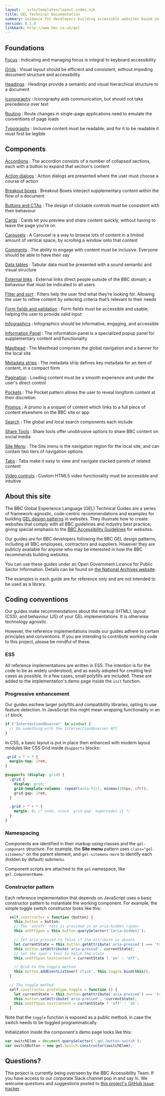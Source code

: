 ```yaml
---
layout:  _site/templates/layout-index.njk
title: GEL Technical Documentation
summary: Guidance for developers building accessible websites based on BBC GEL
version: 0.1.0
linkback: http://www.bbc.co.uk/gel
---
```


## Foundations

[Focus](foundations/focus/)
: Indicating and managing focus is integral to keyboard accessibility

[Grids](foundations/grids/)
: Visual layout should be efficient and consistent, without impeding document structure and accessibility

[Headings](foundations/headings/)
: Headings provide a semantic and visual hierarchical structure to a document

[Iconography](foundations/iconography/)
: Iconography aids communication, but should not take precedence over text

[Routing](foundations/routing/)
: Route changes in single-page applications need to emulate the conventions of page loads

[Typography](foundations/typography/)
: Inclusive content must be readable, and for it to be readable it must first be legible

## Components

[Accordions](components/accordions/)
: The accordion consists of a number of collapsed sections, each with a button to expand that section's content

[Action dialogs](components/action-dialogs/)
: Action dialogs are presented where the user must choose a course of action

[Breakout boxes](components/breakout-boxes/)
: Breakout Boxes interject supplementary content within the flow of a document

[Buttons and CTAs](components/buttons-and-ctas/)
: The design of clickable controls must be consistent with their behaviour

[Cards](components/cards/)
: Cards let you preview and share content quickly, without having to leave the page you're on

[Carousels](components/carousels/)
: A Carousel is a way to browse lots of content in a limited amount of vertical space, by scrolling a window onto that content

[Comments](components/comments/)
: The ability to engage with content must be inclusive. Everyone should be able to have their say

[Data tables](components/data-tables/)
: Tabular data must be presented with a sound semantic and visual structure

[External links](components/external-links/)
: External links direct people outside of the BBC domain; a behaviour that must be indicated to all users

[Filter and sort](components/filter-and-sort/)
: Filters help the user find what they’re looking for. Allowing the user to refine content by selecting criteria that’s relevant to their needs

[Form fields and validation](components/form-fields/)
: Form fields must be accessible and usable, helping the user to provide valid input

[Infographics](components/infographics/)
: Infographics should be informative, engaging, and accessible

[Information Panel](components/info-panels/)
: The information panel is a specialized popup panel for supplementary content and functionality

[Masthead](components/masthead/)
: The Masthead comprises the global navigation and a banner for the local site

[Metadata strips](components/metadata-strips/)
: The metadata strip defines key metadata for an item of content, in a compact form

[Pagination](components/load-more/)
: Loading content must be a smooth experience and under the user's direct control

[Pockets](components/pockets/)
: The Pocket pattern allows the user to reveal longform content at their discretion

[Promos](components/promos/)
: A promo is a snippet of content which links to a full piece of content elsewhere on the BBC site or app

[Search](components/search/)
: The global and local search components each include

[Share Tools](components/share-tools/)
: Share tools offer unobtrusive options to share BBC content on social media

[Site Menu](components/site-menu/)
: The Site menu is the navigation region for the local site, and can contain two tiers of navigation options

[Tabs](components/tabs/)
: Tabs make it easy to view and navigate stacked panels of related content

[Video controls](components/video-controls/)
: Custom HTML5 video functionality must be accessible and intuitive

## About this site

The BBC Global Experience Language (GEL) Technical Guides are a series of framework-agnostic, code-centric recommendations and examples for building [GEL design patterns](http://www.bbc.co.uk/gel/) in websites. They illustrate how to create websites that comply with all BBC guidelines and industry best practice, giving special emphasis to the [BBC Accessibility Guidelines](https://www.bbc.co.uk/accessibility/forproducts/) for websites.

Our guides are for BBC developers following the BBC GEL design patterns, including all BBC employees, contractors and suppliers. However they are publicly available for anyone who may be interested in how the BBC recommends building websites.

You can use these guides under an Open Government Licence for Public Sector Information. Details can be found on [the National Archives website](http://www.nationalarchives.gov.uk/doc/open-government-licence/version/3/).

The examples in each guide are for reference only and are not intended to be used as a library.

## Coding conventions

Our guides make recommendations about the markup (HTML), layout (CSS), and behaviour (JS) of your GEL implementations. It is otherwise technology agnostic.

However, the reference implementations inside our guides adhere to certain principles and conventions. If you are intending to contribute working code to this project, please be mindful of these.

### ES5

All reference implementations are written in ES5. The intention is for the code to be as widely understood, and as easily adopted for creating test cases as possible. In a few cases, small polyfills are included. These are added to the implementation's demo page inside the `init` function.

### Progressive enhancement

Our guides eschew larger polyfills and compatibility libraries, opting to use feature detection. In JavaScript this might mean wrapping functionality in an `if` block.

```js
if ('IntersectionObserver' in window) {
  // Do something with the IntersectionObserver API
}
```

In CSS, a basic layout is put in place then enhanced with modern layout modules like CSS Grid inside `@supports` blocks:

```css
.grid > * + * {
  margin-top: 1rem;
}

@supports (display: grid) {
  .grid {
    display: grid;
    grid-template-columns: repeat(auto-fill, minmax(266px, 1fr));
    grid-gap: 1rem;
  }

  .grid > * + * {
    margin: 0; /* undo, since `grid-gap` supercedes it */
  }
}
```

### Namespacing

Components are identified in their markup using classes and the `gel-component` structure. For example, the **Site menu** pattern uses `class="gel-sitemenu"` on the parent element, and `gel-sitemenu-more` to identify each (hidden by default) submenu.

Component scripts are attached to the `gel` namespace, like `gel.ComponentName`.

### Constructor pattern

Each reference implementation that depends on JavaScript uses a basic constructor pattern to instantiate the working component. For example, the simple toggle switch constructor looks like this:

```js
  self.constructor = function (button) {
    this.button = button;
    // The 'on/off' text is provided in an aria-hidden <span>
    this.onOffSpan = this.button.querySelector('[aria-hidden]');

    // Set aria-pressed to false if the attribute is absent
    let currentState = this.button.getAttribute('aria-pressed') === 'true';
    this.button.setAttribute('aria-pressed', currentState);
    // Set the span's text to match the state
    this.onOffSpan.textContent = currentState ? 'on' : 'off';

    // Bind to the toggle method
    this.button.addEventListener('click', this.toggle.bind(this));
  }

  // The toggle method
  self.constructor.prototype.toggle = function () {
    let currentState = this.button.getAttribute('aria-pressed') === 'true';
    this.button.setAttribute('aria-pressed', !currentState);
    this.onOffSpan.textContent = currentState ? 'off' : 'on';
  }
```

Note that the `toggle` function is exposed as a public method, in case the switch needs to be toggled programmatically.

Initialization inside the component's demo page looks like this:

```js
var switchElem = document.querySelector('.gel-button-switch');
var switchButton = new gel.Switch.constructor(switchElem);
```

## Questions?

This project is currently being overseen by the BBC Accessibility Team. If you have access to our corporate Slack channel pop in and say hi. We welcome questions and suggestions posted to [this project's GitHub issue tracker](https://github.com/bbc/gel).

